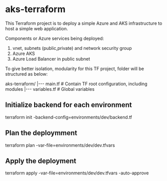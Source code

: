 # aks-terraform
This Terraform project is to deploy a simple Azure and AKS infrastructure to host a simple web application.

Components or Azure services being deployed:
1. vnet, subnets (public,private) and network security group
2. Azure AKS
3. Azure Load Balancer in public subnet

To give better isolation, modularity for this TF project, folder will be structured as below:

aks-terraform/
|--- main.tf    # Contain TF root configuration, including modules
|--- variables.tf # Global variables
## Initialize backend for each environment
terraform init -backend-config=environments/dev/backend.tf

## Plan the deploymment
terraform plan -var-file=environments/dev/dev.tfvars

## Apply the deployment
terraform apply -var-file=environments/dev/dev.tfvars -auto-approve